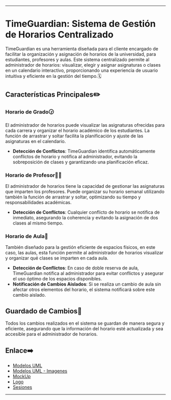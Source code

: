 

---

# TimeGuardian: Sistema de Gestión de Horarios Centralizado

TimeGuardian es una herramienta diseñada para el cliente encargado de facilitar la organización y asignación de horarios de la universidad, para estudiantes, profesores y aulas. Este sistema centralizado permite al administrador de horarios: visualizar, elegir y asignar asignaturas o clases en un calendario interactivo, proporcionando una experiencia de usuario intuitiva y eficiente en la gestión del tiempo.🗓️

## Características Principales✏️

### Horario de Grado🕝
El administrador de horarios puede visualizar las asignaturas ofrecidas para cada carrera y organizar el horario académico de los estudiantes. La función de arrastrar y soltar facilita la planificación y ajuste de las asignaturas en el calendario.

- **Detección de Conflictos**: TimeGuardian identifica automáticamente conflictos de horario y notifica al administrador, evitando la sobreposición de clases y garantizando una planificación eficaz.

### Horario de Profesor👨‍🏫
El administrador de horarios tiene la capacidad de gestionar las asignaturas que imparten los profesores. Puede organizar su horario semanal utilizando también la función de arrastrar y soltar, optimizando su tiempo y responsabilidades académicas.

- **Detección de Conflictos**: Cualquier conflicto de horario se notifica de inmediato, asegurando la coherencia y evitando la asignación de dos clases al mismo tiempo.

### Horario de Aula🏫
También diseñado para la gestión eficiente de espacios físicos, en este caso, las aulas, esta función permite al administrador de horarios visualizar y organizar qué clases se imparten en cada aula.

- **Detección de Conflictos**: En caso de doble reserva de aula, TimeGuardian notifica al administrador para evitar conflictos y asegurar el uso óptimo de los espacios disponibles.
- **Notificación de Cambios Aislados**: Si se realiza un cambio de aula sin afectar otros elementos del horario, el sistema notificará sobre este cambio aislado.

## Guardado de Cambios🔐
Todos los cambios realizados en el sistema se guardan de manera segura y eficiente, asegurando que la información del horario esté actualizada y sea accesible para el administrador de horarios.


## Enlace➡️


- [Modelos UML](https://github.com/hugofresno20/23-24-IdSw1-SDR/tree/main/modelosUML)
- [Modelos UML - Imagenes](https://github.com/hugofresno20/23-24-IdSw1-SDR/tree/main/imagenes/modelosUML)
- [MockUp](https://github.com/hugofresno20/23-24-IdSw1-SDR/tree/main/MockUp)
- [Logo](https://github.com/hugofresno20/23-24-IdSw1-SDR/tree/main/imagenes/Logo)
- [Sesiones](https://github.com/hugofresno20/23-24-IdSw1-SDR/tree/main/Sesiones)

---
